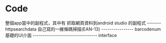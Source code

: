 # Code
整個app當中的副程式，其中有
抓取網頁資料到android studio 的副程式 ------- httpsearchdata
自己寫的一維條碼掃描(EAN-13) ---------------- barcodenum
基礎的UI介面 -------------------------------- interface